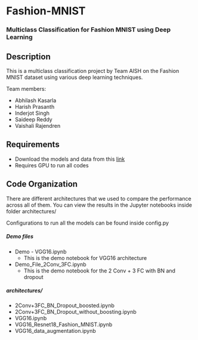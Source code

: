 # Fashion-MNIST
### Multiclass Classification for Fashion MNIST using Deep Learning

## Description
This is a multiclass classification project by Team AISH on the Fashion MNIST dataset using various deep learning techniques.

Team members:
* Abhilash Kasarla
* Harish Prasanth
* Inderjot Singh
* Saideep Reddy
* Vaishali Rajendren

## Requirements

* Download the models and data from this [link](https://drive.google.com/open?id=1Uhylt7lgs7FcvrboW2dG-8dP4FKlVEyj)
* Requires GPU to run all codes


## Code Organization

There are different architectures that we used to compare the performance across all of them.
You can view the results in the Jupyter notebooks inside folder architectures/ 


Configurations to run all the models can be found inside config.py

##### Demo files

* Demo - VGG16.ipynb
  * This is the demo notebook for VGG16 architecture
* Demo_File_2Conv_3FC.ipynb
  * This is the demo notebook for the 2 Conv + 3 FC with BN and dropout

##### architectures/
* 2Conv+3FC_BN_Dropout_boosted.ipynb
* 2Conv+3FC_BN_Dropout_without_boosting.ipynb
* VGG16.ipynb
* VGG16_Resnet18_Fashion_MNIST.ipynb
* VGG16_data_augmentation.ipynb


